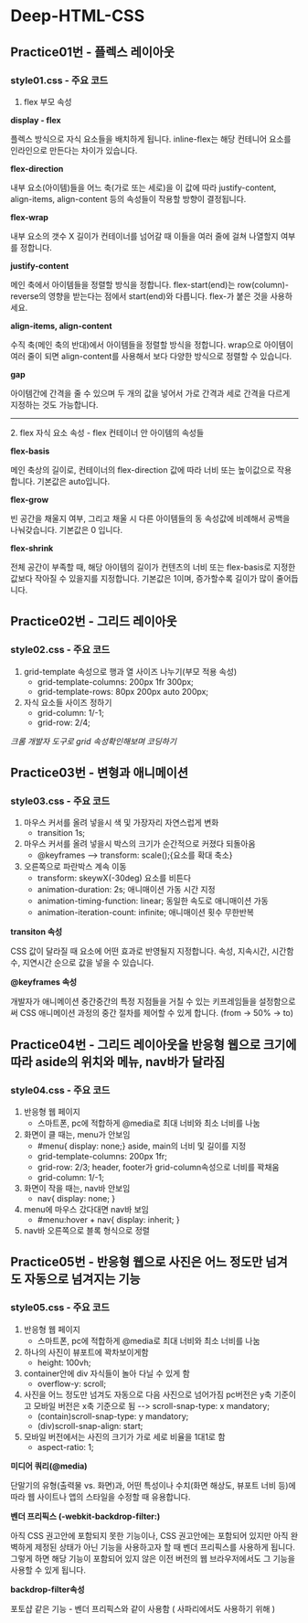 # Deep-HTML-CSS

<h2>Practice01번 - 플렉스 레이아웃</h2>


<h3> style01.css - 주요 코드</h3>

1. flex 부모 속성

<b>display - flex</b>

플렉스 방식으로 자식 요소들을 배치하게 됩니다.
inline-flex는 해당 컨테니어 요소를 인라인으로 만든다는 차이가 있습니다.

<b>flex-direction</b>

내부 요소(아이템)들을 어느 축(가로 또는 세로)을
이 값에 따라 justify-content, align-items, align-content 등의
속성들이 작용할 방향이 결정됩니다.

<b>flex-wrap</b>

내부 요소의 갯수 X 길이가 컨테이너를 넘어갈 때 이들을
여러 줄에 걸쳐 나열할지 여부를 정합니다.

<b>justify-content</b>

메인 축에서 아이템들을 정렬할 방식을 정합니다.
flex-start(end)는 row(column)-reverse의 영향을 받는다는 점에서
start(end)와 다릅니다. flex-가 붙은 것을 사용하세요.

<b>align-items, align-content</b>

수직 축(메인 축의 반대)에서 아이템들을 정렬할 방식을
정합니다. wrap으로 아이템이 여러 줄이 되면 align-content를
사용해서 보다 다양한 방식으로 정렬할 수 있습니다.

<b>gap</b>

아이템간에 간격을 줄 수 있으며 두 개의 값을 넣어서
가로 간격과 세로 간격을 다르게 지정하는 것도 가능합니다.

<hr>
2. flex 자식 요소 속성 - flex 컨테이너 안 아이템의 속성들

<b>flex-basis</b>

메인 축상의 길이로, 컨테이너의 flex-direction 값에
따라 너비 또는 높이값으로 작용합니다. 기본값은 auto입니다.

<b>flex-grow</b>

빈 공간을 채울지 여부, 그리고 채울 시 다른 아이템들의
동 속성값에 비례해서 공백을 나눠갖습니다. 기본값은 0 입니다.

<b>flex-shrink</b>

전체 공간이 부족할 때, 해당 아이템의 길이가
컨텐츠의 너비 또는 flex-basis로 지정한 값보다 작아질 수 있을지를
지정합니다. 기본값은 1이며, 증가할수록 길이가 많이 줄어듭니다.


<h2>Practice02번 - 그리드 레이아웃</h2>


<h3> style02.css - 주요 코드</h3>

1. grid-template 속성으로 행과 열 사이즈 나누기(부모 적용 속성)
    - grid-template-columns: 200px 1fr 300px;
    - grid-template-rows: 80px 200px auto 200px;
2. 자식 요소들 사이즈 정하기
    - grid-column: 1/-1;
    - grid-row: 2/4;
    
<i>크롬 개발자 도구로 grid 속성확인해보며 코딩하기</i>

<h2>Practice03번 - 변형과 애니메이션</h2>


<h3> style03.css - 주요 코드</h3>

1. 마우스 커서를 올려 넣을시 색 및 가장자리 자연스럽게 변화
    - transition 1s;
2. 마우스 커서를 올려 넣을시 박스의 크기가 순간적으로 커졌다 되돌아옴
    - @keyframes --> transform: scale();{요소를 확대 축소}
3. 오른쪽으로 파란박스 계속 이동 
    - transform: skeywX(-30deg) 요소를 비튼다
    - animation-duration: 2s;   애니매이션 가동 시간 지정
    - animation-timing-function: linear;    동일한 속도로 애니매이션 가동
    - animation-iteration-count: infinite;  애니매이션 횟수 무한반복

<b>transiton 속성</b>

CSS 값이 달라질 때 요소에 어떤 효과로 반영될지 지정합니다.
속성, 지속시간, 시간함수, 지연시간 순으로 값을 넣을 수 있습니다.

<b>@keyframes 속성</b>

개발자가 애니메이션 중간중간의 특정 지점들을 거칠 수 있는 키프레임들을 설정함으로써 CSS 애니메이션 과정의 중간 절차를 제어할 수 있게 합니다. (from -> 50% -> to)

<h2>Practice04번 - 
그리드 레이아웃을 반응형 웹으로 크기에 따라 aside의 위치와 메뉴, nav바가 달라짐</h2>


<h3> style04.css - 주요 코드</h3>

1. 반응형 웹 페이지 
    - 스마트폰, pc에 적합하게 @media로 최대 너비와 최소 너비를 나눔
2. 화면이 클 때는, menu가 안보임 
    - #menu{ display: none;}
   aside, main의 너비 및 길이를 지정  
    -  grid-template-columns: 200px 1fr;
    -  grid-row: 2/3;
   header, footer가 grid-column속성으로 너비를 꽉채움
    - grid-column: 1/-1;
3. 화면이 작을 때는, nav바 안보임
    - nav{ display: none; }
4. menu에 마우스 갔다대면 nav바 보임
   - #menu:hover + nav{ display: inherit; }
5. nav바 오른쪽으로 블록 형식으로 정렬


<h2>Practice05번 - 
반응형 웹으로 사진은 어느 정도만 넘겨도 자동으로 넘겨지는 기능</h2>


<h3> style05.css - 주요 코드</h3>

1. 반응형 웹 페이지 
    - 스마트폰, pc에 적합하게 @media로 최대 너비와 최소 너비를 나눔
2. 하나의 사진이 뷰포트에 꽉차보이게함
    - height: 100vh;
3. container안에 div 자식들이 놀아 다닐 수 있게 함
    - overflow-y: scroll;
4. 사진을 어느 정도만 넘겨도 자동으로 다음 사진으로 넘어가짐
    pc버전은 y축 기준이고 모바일 버전은 x축 기준으로 됨 --> scroll-snap-type: x mandatory;
    - (contain)scroll-snap-type: y mandatory;
    - (div)scroll-snap-align: start;
5. 모바일 버전에서는 사진의 크기가 가로 세로 비율을 1대1로 함 
    - aspect-ratio: 1;
    


<b>미디어 쿼리(@media)</b>

단말기의 유형(출력물 vs. 화면)과, 어떤 특성이나 수치(화면 해상도, 뷰포트 너비 등)에 따라 웹 사이트나 앱의 스타일을 수정할 때 유용합니다.

<b>벤더 프리픽스 (-webkit-backdrop-filter:)</b>

아직 CSS 권고안에 포함되지 못한 기능이나, CSS 권고안에는 포함되어 있지만 아직 완벽하게 제정된 상태가 아닌 기능을 사용하고자 할 때 벤더 프리픽스를 사용하게 됩니다.
그렇게 하면 해당 기능이 포함되어 있지 않은 이전 버전의 웹 브라우저에서도 그 기능을 사용할 수 있게 됩니다.

 <b>backdrop-filter속성</b>
 
 포토샵 같은 기능 - 벤더 프리픽스와 같이 사용함 ( 사파리에서도 사용하기 위해 )
 
